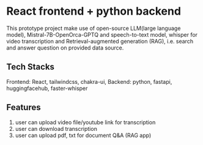 # React frontend + python backend

This prototype project make use of open-source LLM(large language model), Mistral-7B-OpenOrca-GPTQ and speech-to-text model, whisper for video transcription and Retrieval-augmented generation (RAG), i.e. search and answer question on provided data source.

## Tech Stacks
Frontend: React, tailwindcss, chakra-ui, 
Backend: python, fastapi, huggingfacehub, faster-whisper

## Features
1. user can upload video file/youtube link for transcription
2. user can download transcription
3. user can upload pdf, txt for document Q&A (RAG app)
